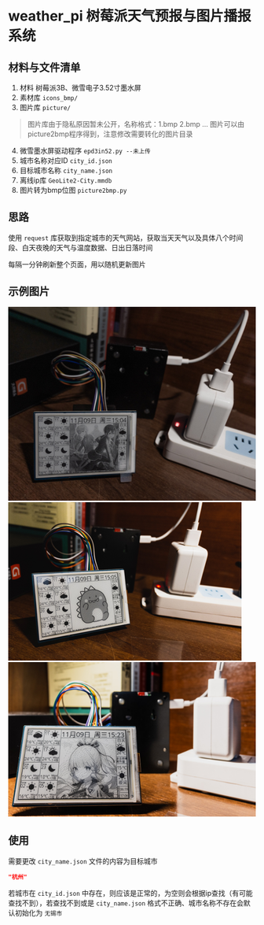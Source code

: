 # weather_pi 树莓派天气预报与图片播报系统
## 材料与文件清单
1. 材料
树莓派3B、微雪电子3.52寸墨水屏
2. 素材库  ``icons_bmp/``
3. 图片库  ``picture/``     
> 图片库由于隐私原因暂未公开，名称格式：1.bmp 2.bmp ...
> 图片可以由picture2bmp程序得到，注意修改需要转化的图片目录
4. 微雪墨水屏驱动程序 ``epd3in52.py --未上传``
5. 城市名称对应ID ``city_id.json``
6. 目标城市名称 ``city_name.json``
7. 离线ip库 ``GeoLite2-City.mmdb``
8. 图片转为bmp位图 ``picture2bmp.py``

## 思路
使用 ``request`` 库获取到指定城市的天气网站，获取当天天气以及具体八个时间段、白天夜晚的天气与温度数据、日出日落时间

每隔一分钟刷新整个页面，用以随机更新图片

## 示例图片
![](./img/1.png)
![](./img/2.png)
![](./img/3.png)

## 使用
需要更改 ``city_name.json`` 文件的内容为目标城市   
```json
"杭州"
```
若城市在 ``city_id.json`` 中存在，则应该是正常的，为空则会根据ip查找（有可能查找不到），若查找不到或是 ``city_name.json`` 格式不正确、城市名称不存在会默认初始化为 ``无锡市``